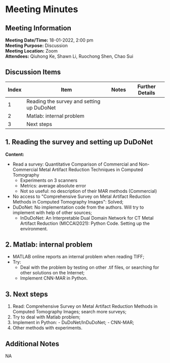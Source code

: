 # Meeting Minutes
## Meeting Information
**Meeting Date/Time:** 18-01-2022, 2:00 pm <br>
**Meeting Purpose:** Discussion <br>
**Meeting Location:** Zoom <br>
**Attendees:** Qiuhong Ke, Shawn Li, Ruochong Shen, Chao Sui


## Discussion Items
Index | Item | Notes | Further Details |
---- | ---- | ---- | ---- |
1 | Reading the survey and setting up DuDoNet | | |
2 | Matlab: internal problem | | |
3 | Next steps | | |


## 1. Reading the survey and setting up DuDoNet
**Content:** 
  - Read a survey: Quantitative Comparison of Commercial and Non-Commercial Metal Artifact Reduction Techniques in Computed Tomography 
    - Experiments on 3 scanners
    - Metrics: average absolute error
    - Not so useful: no description of their MAR methods (Commercial)
  - No access to "Comprehensive Survey on Metal Artifact Reduction Methods in Computed Tomography Images": Solved;
  - DuDoNet: No implementation code from the authors. Will try to implement with help of other sources;
    - InDuDoNet: An Interpretable Dual Domain Network for CT Metal Artifact Reduction (MICCAI2021): Python Code. Setting up the environment.

## 2. Matlab: internal problem
  - MATLAB online reports an internal problem when reading TIFF;
  - Try:
    - Deal with the problem by testing on other .tif files, or searching for other solutions on the Internet;
    - Implement CNN-MAR in Python.

## 3. Next steps
  1. Read: Comprehensive Survey on Metal Artifact Reduction Methods in Computed Tomography Images; search more surveys;
  2. Try to deal with Matlab problem;
  3. Implement in Python:
    - DuDoNet/InDuDoNet;
    - CNN-MAR;
  4. Other methods with experiments.

## Additional Notes
NA

